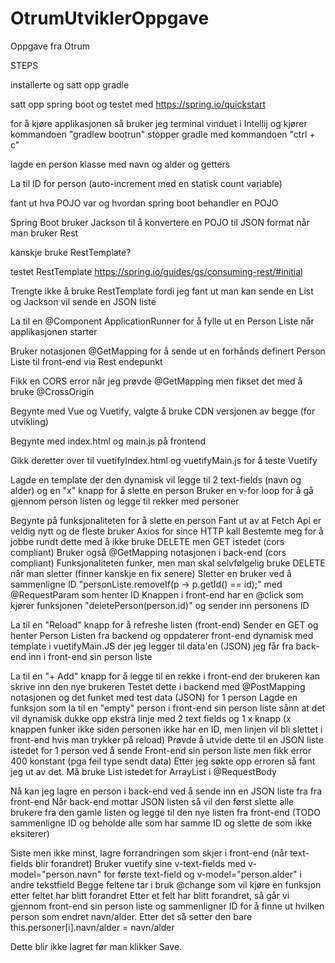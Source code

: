 # OtrumUtviklerOppgave
Oppgave fra Otrum


STEPS

installerte og satt opp gradle

satt opp spring boot og testet med https://spring.io/quickstart

for å kjøre applikasjonen så bruker jeg terminal vinduet i Intellij og kjører kommandoen "gradlew bootrun"
stopper gradle med kommandoen "ctrl + c"

lagde en person klasse med navn og alder og getters

La til ID for person (auto-increment med en statisk count variable)

fant ut hva POJO var og hvordan spring boot behandler en POJO

Spring Boot bruker Jackson til å konvertere en POJO til JSON format når man bruker Rest

kanskje bruke RestTemplate?

testet RestTemplate https://spring.io/guides/gs/consuming-rest/#initial

Trengte ikke å bruke RestTemplate fordi jeg fant ut man kan sende en List og Jackson vil sende en JSON liste

La til en @Component ApplicationRunner for å fylle ut en Person Liste når applikasjonen starter

Bruker notasjonen @GetMapping for å sende ut en forhånds definert Person Liste til front-end via Rest endepunkt

Fikk en CORS error når jeg prøvde @GetMapping men fikset det med å bruke @CrossOrigin

Begynte med Vue og Vuetify, valgte å bruke CDN versjonen av begge (for utvikling)

Begynte med index.html og main.js på frontend

Gikk deretter over til vuetifyIndex.html og vuetifyMain.js for å teste Vuetify

Lagde en template der den dynamisk vil legge til 2 text-fields (navn og alder) og en "x" knapp for å slette en person
Bruker en v-for loop for å gå gjennom person listen og legge til rekker med personer

Begynte på funksjonaliteten for å slette en person
Fant ut av at Fetch Api er veldig nytt og de fleste bruker Axios for since HTTP kall
Bestemte meg for å jobbe rundt dette med å ikke bruke DELETE men GET istedet (cors compliant)
Bruker også @GetMapping notasjonen i back-end (cors compliant)
Funksjonaliteten funker, men man skal selvfølgelig bruke DELETE når man sletter (finner kanskje en fix senere)
Sletter en bruker ved å sammenligne ID "personListe.removeIf(p -> p.getId() == id);" med @RequestParam som henter ID
Knappen i front-end har en @click som kjører funksjonen "deletePerson(person.id)" og sender inn personens ID

La til en "Reload" knapp for å refreshe listen (front-end)
Sender en GET og henter Person Listen fra backend og oppdaterer front-end dynamisk med template i vuetifyMain.JS
der jeg legger til data'en (JSON) jeg får fra back-end inn i front-end sin person liste

La til en "+ Add" knapp for å legge til en rekke i front-end der brukeren kan skrive inn den nye brukeren
Testet dette i backend med @PostMapping notasjonen og det funket med test data (JSON) for 1 person
Lagde en funksjon som la til en "empty" person i front-end sin person liste sånn at det vil dynamisk dukke opp ekstra linje med 2 text fields og 1 x knapp (x knappen funker ikke siden personen ikke har en ID, men linjen vil bli slettet i front-end hvis man trykker på reload)
Prøvde å utvide dette til en JSON liste istedet for 1 person ved å sende Front-end sin person liste men fikk error 400 konstant (pga feil type sendt data)
Etter jeg søkte opp erroren så fant jeg ut av det. Må bruke List istedet for ArrayList i @RequestBody

Nå kan jeg lagre en person i back-end ved å sende inn en JSON liste fra fra front-end
Når back-end mottar JSON listen så vil den først slette alle brukere fra den gamle listen og legge til den nye listen fra front-end (TODO sammenligne ID og beholde alle som har samme ID og slette de som ikke eksiterer)

Siste men ikke minst, lagre forrandringen som skjer i front-end (når text-fields blir forandret)
Bruker vuetify sine v-text-fields med v-model="person.navn" for første text-field og v-model="person.alder" i andre tekstfield
Begge feltene tar i bruk @change som vil kjøre en funksjon etter feltet har blitt forandret
Etter et felt har blitt forandret, så går vi gjennom front-end sin person liste og sammenligner ID for å finne ut hvilken person som endret navn/alder. Etter det så setter den bare this.personer[i].navn/alder = navn/alder

Dette blir ikke lagret før man klikker Save.
